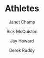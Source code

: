 ---
layout: video
video_source: athletes.mp4
title: Athletes
client: PAC-10
home: yes
author:
  - Janet Champ
  - Rick McQuiston
  - Jay Howard
  - Derek Ruddy
credits:
  - Loaded Pictures, Director
  - Janet Champ, C.D./Writer
  - Rick McQuiston, C.D./Art Director
  - Jay Howard, Producer
  - Derek Ruddy, Producer
---